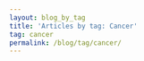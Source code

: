 ```yaml
---
layout: blog_by_tag
title: 'Articles by tag: Cancer'
tag: cancer
permalink: /blog/tag/cancer/
---
```

